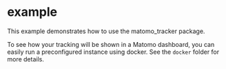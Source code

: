 # example

This example demonstrates how to use the matomo_tracker package.

To see how your tracking will be shown in a Matomo dashboard, you can easily run a preconfigured instance using docker. See the `docker` folder for more details.